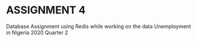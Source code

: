 # ASSIGNMENT 4
 Database Assignment using Redis while working on the data Unemployment in Nigeria 2020 Quarter 2
